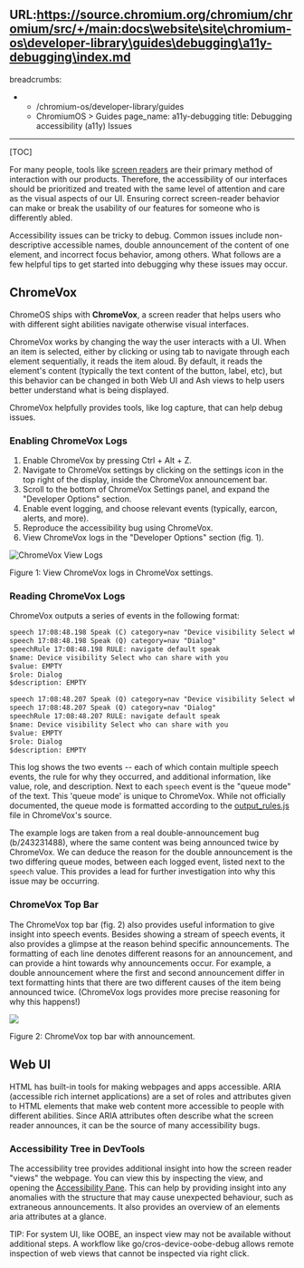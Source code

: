 URL:https://source.chromium.org/chromium/chromium/src/+/main:docs\website\site\chromium-os\developer-library\guides\debugging\a11y-debugging\index.md
---
breadcrumbs:
- - /chromium-os/developer-library/guides
  - ChromiumOS > Guides
page_name: a11y-debugging
title: Debugging accessibility (a11y) Issues
---

[TOC]

For many people, tools like [screen readers](https://en.wikipedia.org/wiki/Screen_reader)
are their primary method of interaction with our products. Therefore, the
accessibility of our interfaces should be prioritized and treated with the same
level of attention and care as the visual aspects of our UI. Ensuring correct
screen-reader behavior can make or break the usability of our features for
someone who is differently abled.

Accessibility issues can be tricky to debug. Common issues include
non-descriptive accessible names, double announcement of the content of one
element, and incorrect focus behavior, among others. What follows are a few
helpful tips to get started into debugging why these issues may occur.

## ChromeVox

ChromeOS ships with **ChromeVox**, a screen reader that helps users who with
different sight abilities navigate otherwise visual interfaces.

ChromeVox works by changing the way the user interacts with a UI. When an item
is selected, either by clicking or using tab to navigate through each element
sequentially, it reads the item aloud. By default, it reads the element's
content (typically the text content of the button, label, etc), but this
behavior can be changed in both Web UI and Ash views to help users better
understand what is being displayed.

ChromeVox helpfully provides tools, like log capture, that can help debug
issues.

### Enabling ChromeVox Logs

1.  Enable ChromeVox by pressing Ctrl + Alt + Z.
2.  Navigate to ChromeVox settings by clicking on the settings icon in the top
    right of the display, inside the ChromeVox announcement bar.
3.  Scroll to the bottom of ChromeVox Settings panel, and expand the "Developer
    Options" section.
4.  Enable event logging, and choose relevant events (typically, earcon, alerts,
    and more).
5.  Reproduce the accessibility bug using ChromeVox.
6.  View ChromeVox logs in the "Developer Options" section (fig. 1).

![ChromeVox View Logs](/chromium-os/developer-library/guides/debugging/a11y-debugging/chromevox_view_logs.png)

Figure 1: View ChromeVox logs in ChromeVox settings.

### Reading ChromeVox Logs

ChromeVox outputs a series of events in the following format:

```txt
speech 17:08:48.198 Speak (C) category=nav "Device visibility Select who can share with you"
speech 17:08:48.198 Speak (Q) category=nav "Dialog"
speechRule 17:08:48.198 RULE: navigate default speak
$name: Device visibility Select who can share with you
$value: EMPTY
$role: Dialog
$description: EMPTY

speech 17:08:48.207 Speak (Q) category=nav "Device visibility Select who can share with you"
speech 17:08:48.207 Speak (Q) category=nav "Dialog"
speechRule 17:08:48.207 RULE: navigate default speak
$name: Device visibility Select who can share with you
$value: EMPTY
$role: Dialog
$description: EMPTY
```

This log shows the two events -- each of which contain multiple speech events,
the rule for why they occurred, and additional information, like value, role,
and description. Next to each `speech` event is the "queue mode" of the text.
This 'queue mode' is unique to ChromeVox. While not officially documented, the
queue mode is formatted according to the
[output_rules.js](https://source.chromium.org/chromium/chromium/src/+/main:chrome/browser/resources/chromeos/accessibility/chromevox/background/output/output_rules.js;drc=8ffd9addc532ac9a44ac1bb0e4140aab4d28e1d2)
file in ChromeVox's source.

The example logs are taken from a real double-announcement bug (b/243231488),
where the same content was being announced twice by ChromeVox. We can deduce the
reason for the double announcement is the two differing queue modes, between
each logged event, listed next to the `speech` value. This provides a lead for
further investigation into why this issue may be occurring.

### ChromeVox Top Bar

The ChromeVox top bar (fig. 2) also provides useful information to give insight
into speech events. Besides showing a stream of speech events, it also provides
a glimpse at the reason behind specific announcements. The formatting of each
line denotes different reasons for an announcement, and can provide a hint
towards why announcements occur. For example, a double announcement where the
first and second announcement differ in text formatting hints that there are two
different causes of the item being announced twice. (ChromeVox logs provides
more precise reasoning for why this happens!)

![](/chromium-os/developer-library/guides/debugging/a11y-debugging/chromevox_top_bar.png)

Figure 2: ChromeVox top bar with announcement.

## Web UI

HTML has built-in tools for making webpages and apps accessible. ARIA
(accessible rich internet applications) are a set of roles and attributes given
to HTML elements that make web content more accessible to people with different
abilities. Since ARIA attributes often describe what the screen reader
announces, it can be the source of many accessibility bugs.

### Accessibility Tree in DevTools

The accessibility tree provides additional insight into how the screen reader
"views" the webpage. You can view this by inspecting the view, and opening the
[Accessibility Pane](https://developer.chrome.com/docs/devtools/accessibility/reference/#pane).
This can help by providing insight into any anomalies with the structure that
may cause unexpected behaviour, such as extraneous announcements. It also
provides an overview of an elements aria attributes at a glance.

TIP: For system UI, like OOBE, an inspect view may not be available without
additional steps. A workflow like go/cros-device-oobe-debug allows remote
inspection of web views that cannot be inspected via right click.